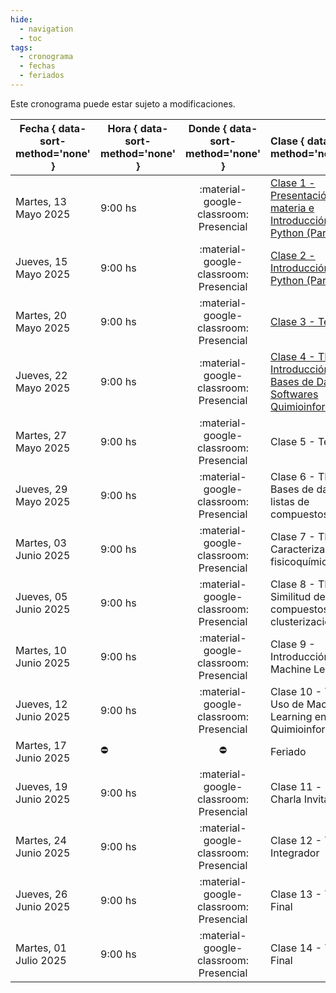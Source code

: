 ```yaml
---
hide: 
  - navigation
  - toc
tags:
  - cronograma
  - fechas
  - feriados
---
```


Este cronograma puede estar sujeto a modificaciones.

| Fecha  { data-sort-method='none' }     | Hora  { data-sort-method='none' }   | Donde  { data-sort-method='none' }                                 | Clase  { data-sort-method='none' }      | Docente { data-sort-method='none' } | 
| ----------- | -------- | :-------------------------------------: | :-----------  | :------ |
| Martes, 13 Mayo 2025 | 9:00 hs |	:material-google-classroom: Presencial | [Clase 1 - Presentación de la materia e Introducción a Python (Parte 1)](practicos/TP00/index.md)  | F. Agüero/J. Glavina |
| Jueves, 15 Mayo 2025 | 9:00 hs |	:material-google-classroom: Presencial | [Clase 2 - Introducción a Python (Parte 2)](practicos/TP00/index.md) | J. Glavina |
| Martes, 20 Mayo 2025 | 9:00 hs |	:material-google-classroom: Presencial | [Clase 3 - Teórica 1](teoricas/1-Teorica-Uno/index.md) | F. Agüero |
| Jueves, 22 Mayo 2025 | 9:00 hs |	:material-google-classroom: Presencial | [Clase 4 - TP1. Introducción a Bases de Datos y Softwares Quimioinformáticos](practicos/TP01/index.md) | M. Didier Garnham |
| Martes, 27 Mayo 2025 | 9:00 hs |	:material-google-classroom: Presencial | Clase 5 - Teórica 2 | F. Agüero |
| Jueves, 29 Mayo 2025 | 9:00 hs |	:material-google-classroom: Presencial | Clase 6 - TP2. Bases de datos y listas de compuestos | M. Didier Garnham |
| Martes, 03 Junio 2025 | 9:00 hs |	:material-google-classroom: Presencial | Clase 7 - TP3. Caracterización fisicoquímica | M. Didier Garnham |
| Jueves, 05 Junio 2025 | 9:00 hs |	:material-google-classroom: Presencial | Clase 8 - TP4. Similitud de compuestos y clusterización | M. Didier Garnham |
| Martes, 10 Junio 2025 | 9:00 hs |	:material-google-classroom: Presencial | Clase 9 - Introducción a Machine Learning | J. Glavina |
| Jueves, 12 Junio 2025 | 9:00 hs |	:material-google-classroom: Presencial | Clase 10 - TP5. Uso de Machine Learning en Quimioinformática |  J. Glavina | 
| Martes, 17 Junio 2025 |  :no_entry: | :no_entry: | Feriado | :man_gesturing_no_tone3: |
| Jueves, 19 Junio 2025 | 9:00 hs |	:material-google-classroom: Presencial | Clase 11 - - Charla Invitado  | Dr. Alan Talevi |
| Martes, 24 Junio 2025 | 9:00 hs |	:material-google-classroom: Presencial | Clase 12 - Trabajo Integrador | F. Agüero |
| Jueves, 26 Junio 2025 | 9:00 hs |	:material-google-classroom: Presencial | Clase 13 - Trabajo Final | F. Agüero |
| Martes, 01 Julio 2025 | 9:00 hs |	:material-google-classroom: Presencial | Clase 14 - Trabajo Final | F. Agüero |